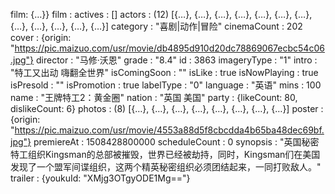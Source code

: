 film: {…}}
film
:
actives
:
[]
actors
:
(12) [{…}, {…}, {…}, {…}, {…}, {…}, {…}, {…}, {…}, {…}, {…}, {…}]
category
:
"喜剧|动作|冒险"
cinemaCount
:
202
cover
:
{origin: "https://pic.maizuo.com/usr/movie/db4895d910d20dc78869067ecbc54c06.jpg"}
director
:
"马修·沃恩"
grade
:
"8.4"
id
:
3863
imageryType
:
"1"
intro
:
"特工又出动 嗨翻全世界"
isComingSoon
:
""
isLike
:
true
isNowPlaying
:
true
isPresold
:
""
isPromotion
:
true
labelType
:
"0"
language
:
"英语"
mins
:
100
name
:
"王牌特工2：黄金圈"
nation
:
"英国 美国"
party
:
{likeCount: 80, dislikeCount: 6}
photos
:
(8) [{…}, {…}, {…}, {…}, {…}, {…}, {…}, {…}]
poster
:
{origin: "https://pic.maizuo.com/usr/movie/4553a88d5f8cbcdda4b65ba48dec69bf.jpg"}
premiereAt
:
1508428800000
scheduleCount
:
0
synopsis
:
"英国秘密特工组织Kingsman的总部被摧毁，世界已经被劫持，同时，Kingsman们在美国发现了一个盟军间谍组织，这两个精英秘密组织必须团结起来，一同打败敌人。"
trailer
:
{youkuId: "XMjg3OTgyODE1Mg=="}